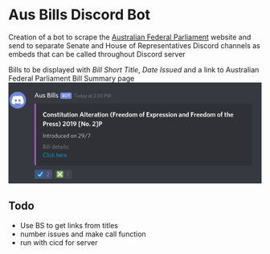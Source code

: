 # Aus Bills Discord Bot

Creation of a bot to scrape the [Australian Federal Parliament](https://www.aph.gov.au/Parliamentary_Business/Bills_Legislation/Bills_Lists/Details_page?blsId=legislation%2fbillslst%2fbillslst_c203aa1c-1876-41a8-bc76-1de328bdb726) website and send to separate Senate and House of Representatives Discord channels as embeds that can be called throughout Discord server

Bills to be displayed with _Bill Short Title_, _Date Issued_ and a link to Australian Federal Parliament Bill Summary page
![Bill Example](/images/Aus_Bills_example.png)
## Todo

- Use BS to get links from titles
- number issues and make call function
- run with cicd for server

